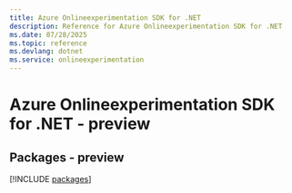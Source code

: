 ```yaml
---
title: Azure Onlineexperimentation SDK for .NET
description: Reference for Azure Onlineexperimentation SDK for .NET
ms.date: 07/28/2025
ms.topic: reference
ms.devlang: dotnet
ms.service: onlineexperimentation
---
```

# Azure Onlineexperimentation SDK for .NET - preview
## Packages - preview
[!INCLUDE [packages](onlineexperimentation-index.md)]